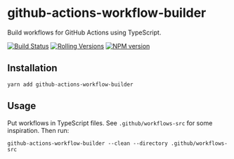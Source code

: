# github-actions-workflow-builder

Build workflows for GitHub Actions using TypeScript.

[![Build Status](https://img.shields.io/github/actions/workflow/status/ForbesLindesay/github-actions-workflow-builder/test.yml?branch=master&style=for-the-badge)](https://github.com/ForbesLindesay/github-actions-workflow-builder/actions?query=workflow%3ATest+branch%3Amaster)
[![Rolling Versions](https://img.shields.io/badge/Rolling%20Versions-Enabled-brightgreen?style=for-the-badge)](https://rollingversions.com/ForbesLindesay/github-actions-workflow-builder)
[![NPM version](https://img.shields.io/npm/v/github-actions-workflow-builder?style=for-the-badge)](https://www.npmjs.com/package/github-actions-workflow-builder)

## Installation

```
yarn add github-actions-workflow-builder
```

## Usage

Put workflows in TypeScript files. See `.github/workflows-src` for some inspiration. Then run:

```
github-actions-workflow-builder --clean --directory .github/workflows-src
```
